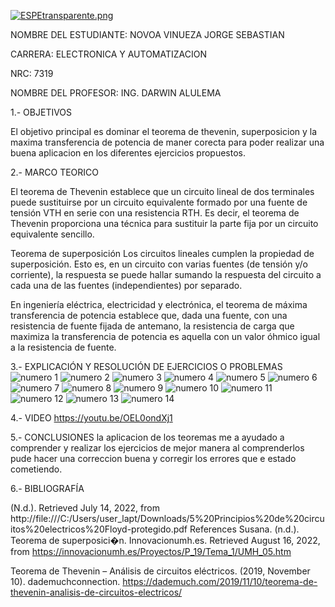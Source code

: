 [![ESPEtransparente.png](https://i.postimg.cc/nhpFH4dr/ESPEtransparente.png)](https://postimg.cc/RNp5dHxx)
                                                                        


NOMBRE DEL ESTUDIANTE: NOVOA VINUEZA JORGE SEBASTIAN 
  
CARRERA: ELECTRONICA Y AUTOMATIZACION 

NRC: 7319

NOMBRE DEL PROFESOR: ING. DARWIN ALULEMA



1.- OBJETIVOS 

El objetivo principal es dominar el teorema de thevenin, superposicion y la maxima transferencia de potencia de maner corecta para poder realizar una buena aplicacion en los diferentes ejercicios propuestos.


2.- MARCO TEORICO 

El teorema de Thevenin establece que un circuito lineal de dos terminales puede sustituirse por un circuito equivalente formado por una fuente de tensión VTH en serie con una resistencia RTH. Es decir, el teorema de Thevenin proporciona una técnica para sustituir la parte fija por un circuito equivalente sencillo.

Teorema de superposición
Los circuitos lineales cumplen la propiedad de superposición. Esto es, en un circuito con varias fuentes (de tensión y/o corriente), la respuesta se puede hallar sumando la respuesta del circuito a cada una de las fuentes (independientes) por separado.

En ingeniería eléctrica, electricidad y electrónica, el teorema de máxima transferencia de potencia establece que, dada una fuente, con una resistencia de fuente fijada de antemano, la resistencia de carga que maximiza la transferencia de potencia es aquella con un valor óhmico igual a la resistencia de fuente.

3.- EXPLICACIÓN Y RESOLUCIÓN DE EJERCICIOS O PROBLEMAS
![numero 1](https://user-images.githubusercontent.com/105685180/184805833-d84795bd-1d4d-4e27-a92c-1311d88928f0.jpg)
![numero 2](https://user-images.githubusercontent.com/105685180/184805837-b1008086-fe0c-4a84-bb23-e1a64b995431.jpg)
![numero 3](https://user-images.githubusercontent.com/105685180/184805840-ef831acb-f7f4-471f-bb1a-e267f18b7dfb.jpg)
![numero 4](https://user-images.githubusercontent.com/105685180/184805841-71299c2d-dfe6-4a98-abc0-a796d3b9b81c.jpg)
![numero 5](https://user-images.githubusercontent.com/105685180/184805842-30f68399-547e-41b6-9df2-9a4570a7f925.jpg)
![numero 6](https://user-images.githubusercontent.com/105685180/184805843-332a87fd-e074-4e1d-9fd1-17c3b9f6c9e8.jpg)
![numero 7](https://user-images.githubusercontent.com/105685180/184805846-3f873fb8-77b7-4d03-8d20-a7b04d15ab75.jpg)
![numero 8](https://user-images.githubusercontent.com/105685180/184805848-221bd72b-dd58-478d-9a5a-2a54c21af3bf.jpg)
![numero 9](https://user-images.githubusercontent.com/105685180/184805850-b6640221-f3b4-4d7b-9fbb-0e06c2d4b888.jpg)
![numero 10](https://user-images.githubusercontent.com/105685180/184805851-6fdc9ee0-cdd0-433c-8dd3-7044e944cd3f.jpg)
![numero 11](https://user-images.githubusercontent.com/105685180/184805855-450b0e0a-230d-48e8-9458-d04d317a68c5.jpg)
![numero 12](https://user-images.githubusercontent.com/105685180/184805857-0286255c-e8e7-4774-97a3-cec4f13fd309.jpg)
![numero 13](https://user-images.githubusercontent.com/105685180/184805858-b1b3bd5b-d629-42a2-8fa8-e5c2d2fd01aa.jpg)
![numero 14](https://user-images.githubusercontent.com/105685180/184805859-5c21e9bd-6829-4680-bc7d-dcfe2b0433f7.jpg)


4.- VIDEO
https://youtu.be/OEL0ondXj1

5.- CONCLUSIONES
la aplicacion de los teoremas me a ayudado a comprender y realizar los ejercicios de mejor manera al comprenderlos pude hacer una correccion buena y corregir los errores que e estado cometiendo.

6.- BIBLIOGRAFÍA

(N.d.). Retrieved July 14, 2022, from http://file:///C:/Users/user_lapt/Downloads/5%20Principios%20de%20circuitos%20electricos%20Floyd-protegido.pdf
References
Susana. (n.d.). Teorema de superposici�n. Innovacionumh.es. Retrieved August 16, 2022, from https://innovacionumh.es/Proyectos/P_19/Tema_1/UMH_05.htm

Teorema de Thevenin – Análisis de circuitos eléctricos. (2019, November 10). dademuchconnection. https://dademuch.com/2019/11/10/teorema-de-thevenin-analisis-de-circuitos-electricos/



